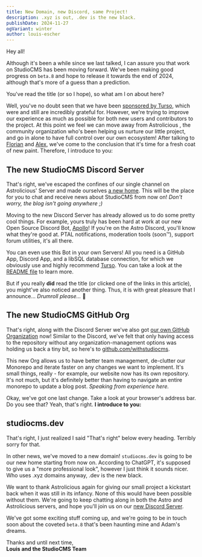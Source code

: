 ```yaml
---
title: New Domain, new Discord, same Project!
description: .xyz is out, .dev is the new black.
publishDate: 2024-11-27
ogVariant: winter
author: louis-escher
---
```


Hey all!

Although it's been a while since we last talked, I can assure you that work on StudioCMS has been moving forward. We've been making good progress on 
`beta.8` and hope to release it towards the end of 2024, although that's more of a guess than a prediction.

You've read the title (or so I hope), so what am I on about here?

Well, you've no doubt seen that we have been [sponsored by Turso](https://studiocms.dev/blog/turso-sponsorship), which were and still are incredibly 
grateful for. However, we're trying to improve our experience as much as possible for both new users and contributors to the project. At this point 
we feel we can move away from Astrolicious , the community organization who's been helping us nurture our little project, and go in alone to have full 
control over our own ecosystem! After talking to [Florian](https://github.com/florian-lefebvre) and [Alex](https://github.com/alexanderniebuhr), 
we've come to the conclusion that it's time for a fresh coat of new paint. Therefore, I introduce to you:

## The new StudioCMS Discord Server
That's right, we've escaped the confines of our single channel on Astrolicious' Server and made ourselves [a new home](https://chat.studiocms.dev). This 
will be the place for you to chat and receive news about StudioCMS from now on! *Don't worry, the blog isn't going anywhere ;)*

Moving to the new Discord Server has already allowed us to do some pretty cool things. For example, yours truly has been hard at work at our new Open 
Source Discord Bot, [Apollo](https://github.com/withstudiocms/apollo)! If you're on the Astro Discord, you'll know what they're good at. PTAL notifications, 
moderation tools (soon™️), support forum utilities, it's all there.

You can even use this Bot in your own Servers! All you need is a GitHub App, Discord App, and a libSQL database connection, for which we obviously use 
and highly recommend [Turso](https://turso.tech/). You can take a look at the [README file](https://github.com/withstudiocms/apollo?tab=readme-ov-file#apollo) 
to learn more.

But if you really **did** read the title (or clicked one of the links in this article), you might've also noticed another thing. Thus, it is with great 
pleasure that I announce... *Drumroll please...* 🥁

## The new StudioCMS GitHub Org
That's right, along with the Discord Server we've also got [our own GitHub Organization](https://github.com/withstudiocms) now! 
Similar to the Discord, we've felt that only having access to the repository without any organization-management options was holding us back a tiny bit, 
so here's to [github.com/withstudiocms](https://github.com/withstudiocms).

This new Org allows us to have better team management, de-clutter our Monorepo and iterate faster on any changes we want to implement. It's small things, 
really - for example, our website now has its own repository. It's not much, but it's definitely better than having to navigate an entire monorepo to update a blog post. 
*Speaking from experience here.*

Okay, we've got one last change. Take a look at your browser's address bar. Do you see that? Yeah, that's right. **I introduce to you:**

## studiocms.dev
That's right, I just realized I said "That's right" below every heading. Terribly sorry for that.

In other news, we've moved to a new domain! `studiocms.dev` is going to be our new home starting from now on. According to ChatGPT, it's supposed to give us a 
"more professional look", however I just think it sounds nicer. Who uses .xyz domains anyway, .dev is the new black.

We want to thank Astrolicious again for giving our small project a kickstart back when it was still in its infancy. None of this would have been possible without 
them. We're going to keep chatting along in both the Astro and Astrolicious servers, and hope you'll join us on our [new Discord Server](https://chat.studiocms.dev). 

We've got some exciting stuff coming up, and we're going to be in touch soon about the coveted `beta.8` that's been haunting mine and Adam's dreams.

Thanks and until next time, <br />
**Louis and the StudioCMS Team**
